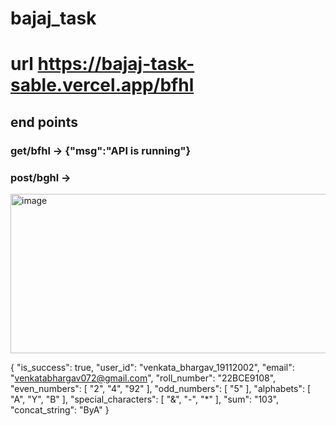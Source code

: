 # bajaj_task


 # url https://bajaj-task-sable.vercel.app/bfhl
## end points 
### get/bfhl -> {"msg":"API is running"}
### post/bghl -> 
<img width="517" height="255" alt="image" src="https://github.com/user-attachments/assets/fd50c756-c0f0-4b98-878d-be679ed6c928" />

{
  "is_success": true,
  "user_id": "venkata_bhargav_19112002",
  "email": "venkatabhargav072@gmail.com",
  "roll_number": "22BCE9108",
  "even_numbers": [
    "2",
    "4",
    "92"
  ],
  "odd_numbers": [
    "5"
  ],
  "alphabets": [
    "A",
    "Y",
    "B"
  ],
  "special_characters": [
    "&",
    "-",
    "*"
  ],
  "sum": "103",
  "concat_string": "ByA"
}
